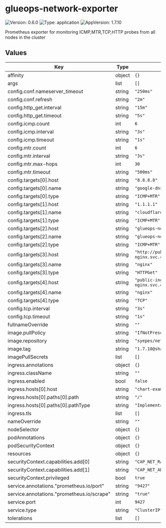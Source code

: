 # glueops-network-exporter

![Version: 0.6.0](https://img.shields.io/badge/Version-0.6.0-informational?style=flat-square) ![Type: application](https://img.shields.io/badge/Type-application-informational?style=flat-square) ![AppVersion: 1.7.10](https://img.shields.io/badge/AppVersion-1.7.10-informational?style=flat-square)

Prometheus exporter for monitoring ICMP,MTR,TCP,HTTP probes from all nodes in the cluster

## Values

| Key | Type | Default | Description |
|-----|------|---------|-------------|
| affinity | object | `{}` |  |
| args | list | `[]` |  |
| config.conf.nameserver_timeout | string | `"250ms"` |  |
| config.conf.refresh | string | `"2m"` |  |
| config.http_get.interval | string | `"15m"` |  |
| config.http_get.timeout | string | `"5s"` |  |
| config.icmp.count | int | `6` |  |
| config.icmp.interval | string | `"3s"` |  |
| config.icmp.timeout | string | `"1s"` |  |
| config.mtr.count | int | `6` |  |
| config.mtr.interval | string | `"3s"` |  |
| config.mtr.max-hops | int | `30` |  |
| config.mtr.timeout | string | `"500ms"` |  |
| config.targets[0].host | string | `"8.8.8.8"` |  |
| config.targets[0].name | string | `"google-dns"` |  |
| config.targets[0].type | string | `"ICMP+MTR"` |  |
| config.targets[1].host | string | `"1.1.1.1"` |  |
| config.targets[1].name | string | `"cloudflare-dns"` |  |
| config.targets[1].type | string | `"ICMP+MTR"` |  |
| config.targets[2].host | string | `"glueops-network-exporter.glueops-core-network-exporter.svc.cluster.local"` |  |
| config.targets[2].name | string | `"glueops-network-exporter"` |  |
| config.targets[2].type | string | `"ICMP+MTR"` |  |
| config.targets[3].host | string | `"http://public-ingress-nginx-controller.glueops-core-public-ingress-nginx.svc.cluster.local"` |  |
| config.targets[3].name | string | `"nginx"` |  |
| config.targets[3].type | string | `"HTTPGet"` |  |
| config.targets[4].host | string | `"public-ingress-nginx-controller.glueops-core-public-ingress-nginx.svc.cluster.local:80"` |  |
| config.targets[4].name | string | `"nginx"` |  |
| config.targets[4].type | string | `"TCP"` |  |
| config.tcp.interval | string | `"3s"` |  |
| config.tcp.timeout | string | `"1s"` |  |
| fullnameOverride | string | `""` |  |
| image.pullPolicy | string | `"IfNotPresent"` |  |
| image.repository | string | `"syepes/network_exporter"` |  |
| image.tag | string | `"1.7.10@sha256:66b0468ca13c59556b2658eaa31520e615c83cdafb4b194a0e792ebe7630ef69"` |  |
| imagePullSecrets | list | `[]` |  |
| ingress.annotations | object | `{}` |  |
| ingress.className | string | `""` |  |
| ingress.enabled | bool | `false` |  |
| ingress.hosts[0].host | string | `"chart-example.local"` |  |
| ingress.hosts[0].paths[0].path | string | `"/"` |  |
| ingress.hosts[0].paths[0].pathType | string | `"ImplementationSpecific"` |  |
| ingress.tls | list | `[]` |  |
| nameOverride | string | `""` |  |
| nodeSelector | object | `{}` |  |
| podAnnotations | object | `{}` |  |
| podSecurityContext | object | `{}` |  |
| resources | object | `{}` |  |
| securityContext.capabilities.add[0] | string | `"CAP_NET_RAW"` |  |
| securityContext.capabilities.add[1] | string | `"CAP_NET_ADMIN"` |  |
| securityContext.privileged | bool | `true` |  |
| service.annotations."prometheus.io/port" | string | `"9427"` |  |
| service.annotations."prometheus.io/scrape" | string | `"true"` |  |
| service.port | int | `9427` |  |
| service.type | string | `"ClusterIP"` |  |
| tolerations | list | `[]` |  |
